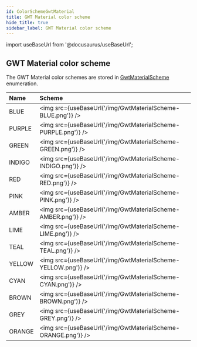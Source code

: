 ```yaml
---
id: ColorSchemeGwtMaterial
title: GWT Material color scheme
hide_title: true
sidebar_label: GWT Material color scheme
---
```

import useBaseUrl from '@docusaurus/useBaseUrl';

## GWT Material color scheme

The GWT Material color schemes are stored in [GwtMaterialScheme](https://pepstock-org.github.io/Charba/5.7/org/pepstock/charba/client/impl/plugins/enums/GwtMaterialScheme.html) enumeration. 

| Name | Scheme |
| :- | :- |
| BLUE | <img src={useBaseUrl('/img/GwtMaterialScheme-BLUE.png')} /> |
| PURPLE | <img src={useBaseUrl('/img/GwtMaterialScheme-PURPLE.png')} /> |
| GREEN | <img src={useBaseUrl('/img/GwtMaterialScheme-GREEN.png')} /> |
| INDIGO | <img src={useBaseUrl('/img/GwtMaterialScheme-INDIGO.png')} /> |
| RED | <img src={useBaseUrl('/img/GwtMaterialScheme-RED.png')} /> |
| PINK | <img src={useBaseUrl('/img/GwtMaterialScheme-PINK.png')} /> |
| AMBER | <img src={useBaseUrl('/img/GwtMaterialScheme-AMBER.png')} /> |
| LIME | <img src={useBaseUrl('/img/GwtMaterialScheme-LIME.png')} /> |
| TEAL | <img src={useBaseUrl('/img/GwtMaterialScheme-TEAL.png')} /> |
| YELLOW | <img src={useBaseUrl('/img/GwtMaterialScheme-YELLOW.png')} /> |
| CYAN | <img src={useBaseUrl('/img/GwtMaterialScheme-CYAN.png')} /> |
| BROWN | <img src={useBaseUrl('/img/GwtMaterialScheme-BROWN.png')} /> |
| GREY | <img src={useBaseUrl('/img/GwtMaterialScheme-GREY.png')} /> |
| ORANGE | <img src={useBaseUrl('/img/GwtMaterialScheme-ORANGE.png')} /> |
